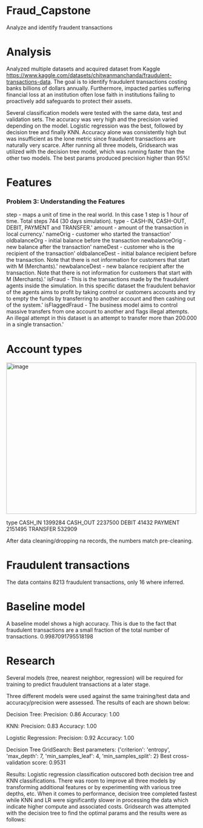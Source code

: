 # Fraud_Capstone
Analyze and identify fraudent transactions 

# Analysis
Analyzed multiple datasets and acquired dataset from Kaggle https://www.kaggle.com/datasets/chitwanmanchanda/fraudulent-transactions-data. The goal is to identify fraudulent transactions costing banks billions of dollars annually. Furthermore, impacted parties suffering financial loss at an institution often lose faith in institutions failing to proactively add safeguards to protect their assets.

Several classification models were tested with the same data, test and validation sets. The accuracy was very high and the precision varied depending on the model. Logistic regression was the best, followed by decision tree and finally KNN. Accuracy alone was consistently high but was insufficient as the lone metric since fraudulent transactions are naturally very scarce. After running all three models, Gridsearch was utilized with the decision tree model, which was running faster than the other two models. The best params produced precision higher than 95%!

# Features
### Problem 3: Understanding the Features

step - maps a unit of time in the real world. In this case 1 step is 1 hour of time. Total steps 744 (30 days simulation).
type - CASH-IN, CASH-OUT, DEBIT, PAYMENT and TRANSFER.'
amount - amount of the transaction in local currency.'
nameOrig - customer who started the transaction'
oldbalanceOrg - initial balance before the transaction
newbalanceOrig - new balance after the transaction'
nameDest - customer who is the recipient of the transaction'
oldbalanceDest - initial balance recipient before the transaction. Note that there is not information for customers that start with M (Merchants).'
newbalanceDest - new balance recipient after the transaction. Note that there is not information for customers that start with M (Merchants).'
isFraud - This is the transactions made by the fraudulent agents inside the simulation. In this specific dataset the fraudulent behavior of the agents aims to profit by taking control or customers accounts and try to empty the funds by transferring to another account and then cashing out of the system.'
isFlaggedFraud - The business model aims to control massive transfers from one account to another and flags illegal attempts. An illegal attempt in this dataset is an attempt to transfer more than 200.000 in a single transaction.'

# Account types

<img width="501" height="399" alt="image" src="https://github.com/user-attachments/assets/7c902daa-2f2b-4864-9abd-73cd6c32221c" />

type
CASH_IN     1399284
CASH_OUT    2237500
DEBIT         41432
PAYMENT     2151495
TRANSFER     532909

After data cleaning/dropping na records, the numbers match pre-cleaning.

# Fraudulent transactions
The data contains 8213 fraudulent transactions, only 16 where inferred.

# Baseline model
A baseline model shows a high accuracy. This is due to the fact that fraudulent transactions are a small fraction of the total number of transactions.
0.9987091795518198

# Research
Several models (tree, nearest neighbor, regression) will be required for training to predict fraudulent transactions at a later stage.

Three different models were used against the same training/test data and accuracy/precision were assessed. The results of each are shown below:

Decision Tree:
Precision: 0.86
Accuracy: 1.00

KNN:
Precision: 0.83
Accuracy: 1.00

Logistic Regression:
Precision: 0.92
Accuracy: 1.00

Decision Tree GridSearch:
Best parameters: {'criterion': 'entropy', 'max_depth': 7, 'min_samples_leaf': 4, 'min_samples_split': 2}
Best cross-validation score: 0.9531

Results:
Logistic regression classification outscored both decision tree and KNN classifications. There was room to improve all three models by transforming additional features or by experimenting with various tree depths, etc. When it comes to performance, decision tree completed fastest while KNN and LR were significantly slower in processing the data which indicate higher compute and associated costs. Gridsearch was attempted with the decision tree to find the optimal params and the results were as follows:
